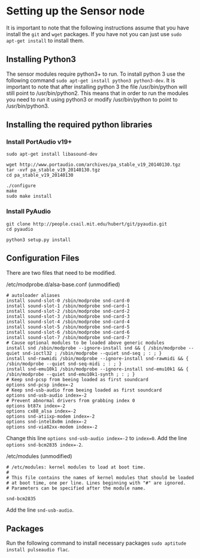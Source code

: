 # Setting up the Sensor node

It is important to note that the following instructions assume that you have install the `git` and `wget` packages.  If you have not you can just use `sudo apt-get install` to install them.

## Installing Python3

The sensor modules require python3+ to run.  To install python 3 use the following command `sudo apt-get install python3 python3-dev`.  It is important to note that after installing python 3 the file /usr/bin/python will still point to /usr/bin/python2.  This means that in order to run the modules you need to run it using python3 or modify /usr/bin/python to point to /usr/bin/python3.

## Installing the required python libraries

### Install PortAudio v19+

```
sudo apt-get install libasound-dev

wget http://www.portaudio.com/archives/pa_stable_v19_20140130.tgz
tar -xvf pa_stable_v19_20140130.tgz
cd pa_stable_v19_20140130

./configure
make
sudo make install
```

### Install PyAudio

```
git clone http://people.csail.mit.edu/hubert/git/pyaudio.git
cd pyaudio

python3 setup.py install
```

## Configuration Files

There are two files that need to be modified.

/etc/modprobe.d/alsa-base.conf (unmodified)
```
# autoloader aliases
install sound-slot-0 /sbin/modprobe snd-card-0
install sound-slot-1 /sbin/modprobe snd-card-1
install sound-slot-2 /sbin/modprobe snd-card-2
install sound-slot-3 /sbin/modprobe snd-card-3
install sound-slot-4 /sbin/modprobe snd-card-4
install sound-slot-5 /sbin/modprobe snd-card-5
install sound-slot-6 /sbin/modprobe snd-card-6
install sound-slot-7 /sbin/modprobe snd-card-7
# Cause optional modules to be loaded above generic modules
install snd /sbin/modprobe --ignore-install snd && { /sbin/modprobe --quiet snd-ioctl32 ; /sbin/modprobe --quiet snd-seq ; : ; }
install snd-rawmidi /sbin/modprobe --ignore-install snd-rawmidi && { /sbin/modprobe --quiet snd-seq-midi ; : ; }
install snd-emu10k1 /sbin/modprobe --ignore-install snd-emu10k1 && { /sbin/modprobe --quiet snd-emu10k1-synth ; : ; }
# Keep snd-pcsp from beeing loaded as first soundcard
options snd-pcsp index=-2
# Keep snd-usb-audio from beeing loaded as first soundcard
options snd-usb-audio index=-2
# Prevent abnormal drivers from grabbing index 0
options bt87x index=-2
options cx88_alsa index=-2
options snd-atiixp-modem index=-2
options snd-intel8x0m index=-2
options snd-via82xx-modem index=-2
```

Change this line `options snd-usb-audio index=-2` to `index=0`.
Add the line `options snd-bcm2835 index=-2`.

/etc/modules (unmodified)
```
# /etc/modules: kernel modules to load at boot time.
#
# This file contains the names of kernel modules that should be loaded
# at boot time, one per line. Lines beginning with "#" are ignored.
# Parameters can be specified after the module name.

snd-bcm2835
```

Add the line `snd-usb-audio`.

## Packages

Run the following command to install necessary packages `sudo aptitude install pulseaudio flac`.


